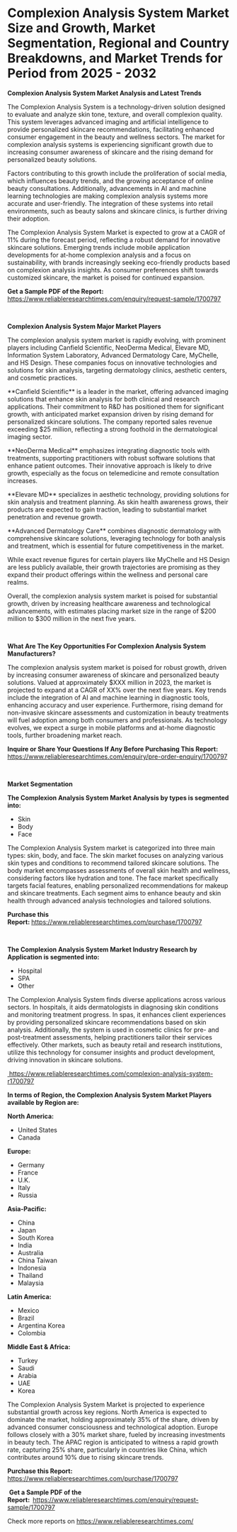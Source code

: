 <p><h1>Complexion Analysis System Market Size and Growth, Market Segmentation, Regional and Country Breakdowns, and Market Trends for Period from 2025 -  2032</h1></p><p><strong>Complexion Analysis System Market Analysis and Latest Trends</strong></p>
<p><p>The Complexion Analysis System is a technology-driven solution designed to evaluate and analyze skin tone, texture, and overall complexion quality. This system leverages advanced imaging and artificial intelligence to provide personalized skincare recommendations, facilitating enhanced consumer engagement in the beauty and wellness sectors. The market for complexion analysis systems is experiencing significant growth due to increasing consumer awareness of skincare and the rising demand for personalized beauty solutions.</p><p>Factors contributing to this growth include the proliferation of social media, which influences beauty trends, and the growing acceptance of online beauty consultations. Additionally, advancements in AI and machine learning technologies are making complexion analysis systems more accurate and user-friendly. The integration of these systems into retail environments, such as beauty salons and skincare clinics, is further driving their adoption.</p><p>The Complexion Analysis System Market is expected to grow at a CAGR of 11% during the forecast period, reflecting a robust demand for innovative skincare solutions. Emerging trends include mobile application developments for at-home complexion analysis and a focus on sustainability, with brands increasingly seeking eco-friendly products based on complexion analysis insights. As consumer preferences shift towards customized skincare, the market is poised for continued expansion.</p></p>
<p><strong>Get a Sample PDF of the Report:&nbsp;</strong> <a href="https://www.reliableresearchtimes.com/enquiry/request-sample/1700797?utm_campaign=2719&utm_medium=2&utm_source=Github&utm_content=ia&utm_term=08042025&utm_id=complexion-analysis-system">https://www.reliableresearchtimes.com/enquiry/request-sample/1700797</a></p>
<p>&nbsp;</p>
<p><strong>Complexion Analysis System Major Market Players</strong></p>
<p><p>The complexion analysis system market is rapidly evolving, with prominent players including Canfield Scientific, NeoDerma Medical, Elevare MD, Information System Laboratory, Advanced Dermatology Care, MyChelle, and HS Design. These companies focus on innovative technologies and solutions for skin analysis, targeting dermatology clinics, aesthetic centers, and cosmetic practices.</p><p>**Canfield Scientific** is a leader in the market, offering advanced imaging solutions that enhance skin analysis for both clinical and research applications. Their commitment to R&D has positioned them for significant growth, with anticipated market expansion driven by rising demand for personalized skincare solutions. The company reported sales revenue exceeding $25 million, reflecting a strong foothold in the dermatological imaging sector.</p><p>**NeoDerma Medical** emphasizes integrating diagnostic tools with treatments, supporting practitioners with robust software solutions that enhance patient outcomes. Their innovative approach is likely to drive growth, especially as the focus on telemedicine and remote consultation increases. </p><p>**Elevare MD** specializes in aesthetic technology, providing solutions for skin analysis and treatment planning. As skin health awareness grows, their products are expected to gain traction, leading to substantial market penetration and revenue growth.</p><p>**Advanced Dermatology Care** combines diagnostic dermatology with comprehensive skincare solutions, leveraging technology for both analysis and treatment, which is essential for future competitiveness in the market.</p><p>While exact revenue figures for certain players like MyChelle and HS Design are less publicly available, their growth trajectories are promising as they expand their product offerings within the wellness and personal care realms.</p><p>Overall, the complexion analysis system market is poised for substantial growth, driven by increasing healthcare awareness and technological advancements, with estimates placing market size in the range of $200 million to $300 million in the next five years.</p></p>
<p>&nbsp;</p>
<p><strong>What Are The Key Opportunities For Complexion Analysis System Manufacturers?</strong></p>
<p><p>The complexion analysis system market is poised for robust growth, driven by increasing consumer awareness of skincare and personalized beauty solutions. Valued at approximately $XXX million in 2023, the market is projected to expand at a CAGR of XX% over the next five years. Key trends include the integration of AI and machine learning in diagnostic tools, enhancing accuracy and user experience. Furthermore, rising demand for non-invasive skincare assessments and customization in beauty treatments will fuel adoption among both consumers and professionals. As technology evolves, we expect a surge in mobile platforms and at-home diagnostic tools, further broadening market reach.</p></p>
<p><strong>Inquire or Share Your Questions If Any Before Purchasing This Report:</strong> <a href="https://www.reliableresearchtimes.com/enquiry/pre-order-enquiry/1700797?utm_campaign=2719&utm_medium=2&utm_source=Github&utm_content=ia&utm_term=08042025&utm_id=complexion-analysis-system">https://www.reliableresearchtimes.com/enquiry/pre-order-enquiry/1700797</a></p>
<p>&nbsp;</p>
<p><strong>Market Segmentation</strong></p>
<p><strong>The Complexion Analysis System Market Analysis by types is segmented into:</strong></p>
<p><ul><li>Skin</li><li>Body</li><li>Face</li></ul></p>
<p><p>The Complexion Analysis System market is categorized into three main types: skin, body, and face. The skin market focuses on analyzing various skin types and conditions to recommend tailored skincare solutions. The body market encompasses assessments of overall skin health and wellness, considering factors like hydration and tone. The face market specifically targets facial features, enabling personalized recommendations for makeup and skincare treatments. Each segment aims to enhance beauty and skin health through advanced analysis technologies and tailored solutions.</p></p>
<p><strong>Purchase this Report:&nbsp;</strong><a href="https://www.reliableresearchtimes.com/purchase/1700797?utm_campaign=2719&utm_medium=2&utm_source=Github&utm_content=ia&utm_term=08042025&utm_id=complexion-analysis-system">https://www.reliableresearchtimes.com/purchase/1700797</a></p>
<p>&nbsp;</p>
<p><strong>The Complexion Analysis System Market Industry Research by Application is segmented into:</strong></p>
<p><ul><li>Hospital</li><li>SPA</li><li>Other</li></ul></p>
<p><p>The Complexion Analysis System finds diverse applications across various sectors. In hospitals, it aids dermatologists in diagnosing skin conditions and monitoring treatment progress. In spas, it enhances client experiences by providing personalized skincare recommendations based on skin analysis. Additionally, the system is used in cosmetic clinics for pre- and post-treatment assessments, helping practitioners tailor their services effectively. Other markets, such as beauty retail and research institutions, utilize this technology for consumer insights and product development, driving innovation in skincare solutions.</p></p>
<p><a href="https://www.reliableresearchtimes.com/complexion-analysis-system-r1700797?utm_campaign=2719&utm_medium=2&utm_source=Github&utm_content=ia&utm_term=08042025&utm_id=complexion-analysis-system">&nbsp;https://www.reliableresearchtimes.com/complexion-analysis-system-r1700797</a></p>
<p><strong>In terms of Region, the Complexion Analysis System Market Players available by Region are:</strong></p>
<p>
    <p> <strong> North America: </strong>
        <ul>
            <li>United States</li>
            <li>Canada</li>
        </ul>
        </p> 
    <p> <strong> Europe: </strong>
        <ul>
            <li>Germany</li>
            <li>France</li>
            <li>U.K.</li>
            <li>Italy</li>
            <li>Russia</li>
        </ul>
        </p> 
    <p> <strong> Asia-Pacific: </strong>
        <ul>
            <li>China</li>
            <li>Japan</li>
            <li>South Korea</li>
            <li>India</li>
            <li>Australia</li>
            <li>China Taiwan</li>
            <li>Indonesia</li>
            <li>Thailand</li>
            <li>Malaysia</li>
        </ul>
        </p> 
    <p> <strong> Latin America: </strong>
        <ul>
            <li>Mexico</li>
            <li>Brazil</li>
            <li>Argentina Korea</li>
            <li>Colombia</li>
        </ul>
        </p> 
    <p> <strong> Middle East & Africa: </strong>
        <ul>
            <li>Turkey</li>
            <li>Saudi</li>
            <li>Arabia</li>
            <li>UAE</li>
            <li>Korea</li>
        </ul>
    </p>
    </p>
<p><p>The Complexion Analysis System Market is projected to experience substantial growth across key regions. North America is expected to dominate the market, holding approximately 35% of the share, driven by advanced consumer consciousness and technological adoption. Europe follows closely with a 30% market share, fueled by increasing investments in beauty tech. The APAC region is anticipated to witness a rapid growth rate, capturing 25% share, particularly in countries like China, which contributes around 10% due to rising skincare trends.</p></p>
<p><strong>Purchase this Report: </strong><a href="https://www.reliableresearchtimes.com/purchase/1700797?utm_campaign=2719&utm_medium=2&utm_source=Github&utm_content=ia&utm_term=08042025&utm_id=complexion-analysis-system">https://www.reliableresearchtimes.com/purchase/1700797</a></p>
<p>&nbsp;<strong>Get a Sample PDF of the Report:&nbsp;&nbsp;</strong><a href="https://www.reliableresearchtimes.com/enquiry/request-sample/1700797?utm_campaign=2719&utm_medium=2&utm_source=Github&utm_content=ia&utm_term=08042025&utm_id=complexion-analysis-system">https://www.reliableresearchtimes.com/enquiry/request-sample/1700797</a></p>
<p><strong></strong></p>
<p>Check more reports on <a href="https://www.reliableresearchtimes.com/?utm_campaign=2719&utm_medium=2&utm_source=Github&utm_content=ia&utm_term=08042025&utm_id=complexion-analysis-system">https://www.reliableresearchtimes.com/</a></p>